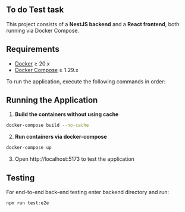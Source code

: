 ## To do Test task

This project consists of a **NestJS backend** and a **React frontend**, both running via Docker Compose.

## Requirements

- [Docker](https://www.docker.com/get-started) ≥ 20.x
- [Docker Compose](https://docs.docker.com/compose/) ≥ 1.29.x

To run the application, execute the following commands in order:

## Running the Application

1. **Build the containers without using cache**

```bash
docker-compose build --no-cache
```

2. **Run containers via docker-compose**

```bash
docker-compose up
```

3. Open http://localhost:5173 to test the application

## Testing

For end-to-end back-end testing enter backend directory and run:

```bash
npm run test:e2e
```
